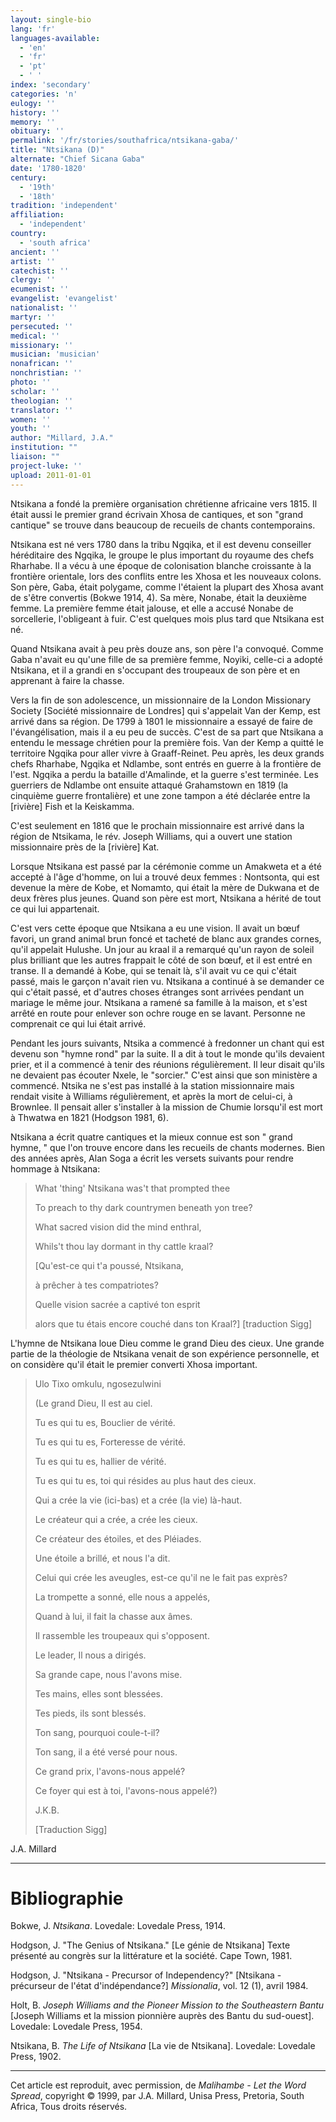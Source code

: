 ```yaml
---
layout: single-bio
lang: 'fr'
languages-available:
  - 'en'
  - 'fr'
  - 'pt'
  - ' '
index: 'secondary'
categories: 'n'
eulogy: ''
history: ''
memory: ''
obituary: ''
permalink: '/fr/stories/southafrica/ntsikana-gaba/'
title: "Ntsikana (D)"
alternate: "Chief Sicana Gaba"
date: '1780-1820'
century:
  - '19th'
  - '18th'
tradition: 'independent'
affiliation:
  - 'independent'
country:
  - 'south africa'
ancient: ''
artist: ''
catechist: ''
clergy: ''
ecumenist: ''
evangelist: 'evangelist'
nationalist: ''
martyr: ''
persecuted: ''
medical: ''
missionary: ''
musician: 'musician'
nonafrican: ''
nonchristian: ''
photo: ''
scholar: ''
theologian: ''
translator: ''
women: ''
youth: ''
author: "Millard, J.A."
institution: ""
liaison: ""
project-luke: ''
upload: 2011-01-01
---
```




Ntsikana a fondé la première organisation chrétienne africaine vers 1815. Il était aussi le premier grand écrivain Xhosa de cantiques, et son "grand cantique" se trouve dans beaucoup de recueils de chants contemporains.

Ntsikana est né vers 1780 dans la tribu Ngqika, et il est devenu conseiller héréditaire des Ngqika, le groupe le plus important du royaume des chefs Rharhabe. Il a vécu à une époque de colonisation blanche croissante à la frontière orientale, lors des conflits entre les Xhosa et les nouveaux colons. Son père, Gaba, était polygame, comme l'étaient la plupart des Xhosa avant de s'être convertis (Bokwe 1914, 4). Sa mère, Nonabe, était la deuxième femme. La première femme était jalouse, et elle a accusé Nonabe de sorcellerie, l'obligeant à fuir. C'est quelques mois plus tard que Ntsikana est né.

Quand Ntsikana avait à peu près douze ans, son père l'a convoqué. Comme Gaba n'avait eu qu'une fille de sa première femme, Noyiki, celle-ci a adopté Ntsikana, et il a grandi en s'occupant des troupeaux de son père et en apprenant à faire la chasse.

Vers la fin de son adolescence, un missionnaire de la London Missionary Society [Société missionnaire de Londres] qui s'appelait Van der Kemp, est arrivé dans sa région. De 1799 à 1801 le missionnaire a essayé de faire de l'évangélisation, mais il a eu peu de succès. C'est de sa part que Ntsikana a entendu le message chrétien pour la première fois. Van der Kemp a quitté le territoire Ngqika pour aller vivre à Graaff-Reinet. Peu après, les deux grands chefs Rharhabe, Ngqika et Ndlambe, sont entrés en guerre à la frontière de l'est. Ngqika a perdu la bataille d'Amalinde, et la guerre s'est terminée. Les guerriers de Ndlambe ont ensuite attaqué Grahamstown en 1819 (la cinquième guerre frontalière) et une zone tampon a été déclarée entre la [rivière] Fish et la Keiskamma.

C'est seulement en 1816 que le prochain missionnaire est arrivé dans la région de Ntsikama, le rév. Joseph Williams, qui a ouvert une station missionnaire près de la [rivière] Kat.

Lorsque Ntsikana est passé par la cérémonie comme un Amakweta et a été accepté à l'âge d'homme, on lui a trouvé deux femmes : Nontsonta, qui est devenue la mère de Kobe, et Nomamto, qui était la mère de Dukwana et de deux frères plus jeunes. Quand son père est mort, Ntsikana a hérité de tout ce qui lui appartenait.

C'est vers cette époque que Ntsikana a eu une vision. Il avait un bœuf favori, un grand animal brun foncé et tacheté de blanc aux grandes cornes, qu'il appelait Hulushe. Un jour au kraal il a remarqué qu'un rayon de soleil plus brilliant que les autres frappait le côté de son bœuf, et il est entré en transe. Il a demandé à Kobe, qui se tenait là, s'il avait vu ce qui c'était passé, mais le garçon n'avait rien vu. Ntsikana a continué à se demander ce qui c'était passé, et d'autres choses étranges sont arrivées pendant un mariage le même jour. Ntsikana a ramené sa famille à la maison, et s'est arrêté en route pour enlever son ochre rouge en se lavant. Personne ne comprenait ce qui lui était arrivé.

Pendant les jours suivants, Ntsika a commencé à fredonner un chant qui est devenu son "hymne rond" par la suite. Il a dit à tout le monde qu'ils devaient prier, et il a commencé à tenir des réunions régulièrement. Il leur disait qu'ils ne devaient pas écouter Nxele, le "sorcier." C'est ainsi que son ministère a commencé. Ntsika ne s'est pas installé à la station missionnaire mais rendait visite à Williams régulièrement, et après la mort de celui-ci, à Brownlee. Il pensait aller s'installer à la mission de Chumie lorsqu'il est mort à Thwatwa en 1821 (Hodgson 1981, 6).

Ntsikana a écrit quatre cantiques et la mieux connue est son " grand hymne, " que l'on trouve encore dans les recueils de chants modernes. Bien des années après, Alan Soga a écrit les versets suivants pour rendre hommage à Ntsikana:

> What 'thing' Ntsikana was't that prompted thee
>
> To preach to thy dark countrymen beneath yon tree?
>
> What sacred vision did the mind enthral,
>
> Whils't thou lay dormant in thy cattle kraal?
>
> [Qu'est-ce qui t'a poussé,  Ntsikana,
>
> à prêcher à tes compatriotes?
>
> Quelle vision sacrée a captivé ton esprit
>
> alors que tu étais encore couché dans ton Kraal?]
> [traduction Sigg]

L'hymne de Ntsikana loue Dieu comme le grand Dieu des cieux. Une grande partie de la théologie de Ntsikana venait de son expérience personnelle, et on considère qu'il était le premier converti Xhosa important.

> Ulo Tixo omkulu, ngosezulwini
>
>
> (Le grand Dieu, Il est au ciel.
>
> Tu es qui tu es, Bouclier de vérité.
>
> Tu es qui tu es, Forteresse de vérité.
>
> Tu es qui tu es, hallier de vérité.
>
> Tu es qui tu es, toi qui résides au plus haut des cieux.
>
> Qui a crée la vie (ici-bas) et a crée (la vie) là-haut.
>
> Le créateur qui a crée, a crée les cieux.
>
> Ce créateur des étoiles, et des Pléiades.
>
> Une étoile a brillé, et nous l'a dit.
>
> Celui qui crée les aveugles, est-ce qu'il ne le fait pas exprès?
>
> La trompette a sonné, elle nous a appelés,
>
> Quand à lui, il fait la chasse aux âmes.
>
> Il rassemble les troupeaux qui s'opposent.
>
> Le leader, Il nous a dirigés.
>
> Sa grande cape, nous l'avons mise.
>
> Tes mains, elles sont blessées.
>
> Tes pieds, ils sont blessés.
>
> Ton sang, pourquoi coule-t-il?
>
> Ton sang, il a été versé pour nous.
>
> Ce grand prix, l'avons-nous appelé?
>
> Ce foyer qui est à toi, l'avons-nous appelé?)
>
>
>
> J.K.B.
>
> [Traduction Sigg]

J.A. Millard

---

# Bibliographie

Bokwe, J. *Ntsikana*. Lovedale: Lovedale Press, 1914.

Hodgson, J. "The Genius of Ntsikana." [Le génie de Ntsikana] Texte présenté au congrès sur la littérature et la société. Cape Town, 1981.

Hodgson, J. "Ntsikana - Precursor of Independency?" [Ntsikana - précurseur de l'état d'indépendance?] *Missionalia*, vol. 12 (1), avril 1984.

Holt, B. *Joseph Williams and the Pioneer Mission to the Southeastern Bantu* [Joseph Williams et la mission pionnière auprès des Bantu du sud-ouest]. Lovedale: Lovedale Press, 1954.

Ntsikana, B. *The Life of Ntsikana* [La vie de Ntsikana]. Lovedale: Lovedale Press, 1902.

---

Cet article est reproduit, avec permission, de *Malihambe - Let the Word Spread*, copyright © 1999, par J.A. Millard, Unisa Press, Pretoria, South Africa, Tous droits réservés.
